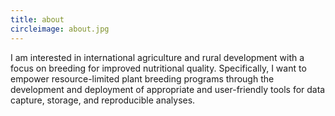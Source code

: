 ```yaml
---
title: about
circleimage: about.jpg
---
```

I am interested in international agriculture and rural development with a focus on breeding for improved nutritional quality. Specifically, I want to empower resource-limited plant breeding programs through the development and deployment of appropriate and user-friendly tools for data capture, storage, and reproducible analyses. 
